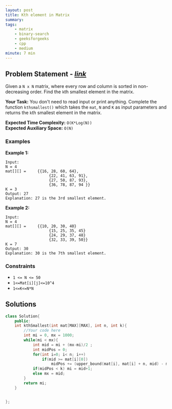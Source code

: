 ```yaml
---
layout: post
title: Kth element in Matrix  
summary:
tags:
    - matrix
    - binary-search
    - geeksforgeeks
    - cpp
    - medium
minute: 7 min
---
```


## Problem Statement - [*link*](https://practice.geeksforgeeks.org/problems/kth-element-in-matrix/1#)  

Given a `N x N` matrix, where every row and column is sorted in non-decreasing order. Find the `k`th smallest element in the matrix.

**Your Task:** 
You don't need to read input or print anything. Complete the function `kthsmallest()` which takes the `mat`, `N` and `K` as input parameters and returns the `k`th smallest element in the matrix.

**Expected Time Complexity:** `O(K*Log(N))`  
**Expected Auxiliary Space:** `O(N)` 

### Examples

**Example 1:**   
```
Input:
N = 4
mat[][] =     {{16, 28, 60, 64},
                   {22, 41, 63, 91},
                   {27, 50, 87, 93},
                   {36, 78, 87, 94 }}
K = 3
Output: 27
Explanation: 27 is the 3rd smallest element.

```

**Example 2:**   
```
Input:
N = 4
mat[][] =     {{10, 20, 30, 40}
                   {15, 25, 35, 45}
                   {24, 29, 37, 48}
                   {32, 33, 39, 50}}
K = 7
Output: 30
Explanation: 30 is the 7th smallest element.
```

### Constraints

+ `1 <= N <= 50`
+ `1<=Mat[i][j]<=10^4`
+ `1<=K<=N*N`

## Solutions

```cpp
class Solution{
    public:
    int kthSmallest(int mat[MAX][MAX], int n, int k){
        //Your code here
        int mi = 0, mx = 1000;
        while(mi < mx){
            int mid = mi + (mx-mi)/2 ;
            int midPos = 0;
            for(int i=0; i< n; i++)
                if(mid >= mat[i][0])
                    midPos += (upper_bound(mat[i], mat[i] + n, mid) - mat[i]);
            if(midPos < k) mi = mid+1;
            else mx = mid;
        }
        return mi;
    }


};
```

